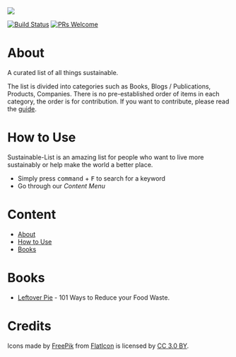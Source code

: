 <img src="https://raw.githubusercontent.com/bizz84/Sustainable-List/master/Sustainable-List.png">

[![Build Status](https://api.travis-ci.org/bizz84/Sustainable-List.svg?branch=master)](https://travis-ci.org/bizz84/Sustainable-List)
[![PRs Welcome](https://img.shields.io/badge/PRs-welcome-brightgreen.svg)](http://makeapullrequest.com)


# About

A curated list of all things sustainable.

The list is divided into categories such as Books, Blogs / Publications, Products, Companies. There is no pre-established order of items in each category, the order is for contribution. If you want to contribute, please read the [guide](https://github.com/bizz84/Sustainable-List/blob/master/.github/CONTRIBUTING.md).

# How to Use
Sustainable-List is an amazing list for people who want to live more sustainably or help make the world a better place.

- Simply press <kbd>command</kbd> + <kbd>F</kbd> to search for a keyword
- Go through our *Content Menu*


# Content

- [About](#about)
- [How to Use](#how-to-use)
- [Books](#books)


# Books
* [Leftover Pie](https://leftoverpie.co.uk/) - 101 Ways to Reduce your Food Waste.


# Credits

Icons made by [FreePik](http://www.freepik.com) from [FlatIcon](www.flaticon.com) is licensed by [CC 3.0 BY](https://creativecommons.org/licenses/by/3.0/).
